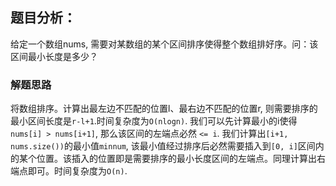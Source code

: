## 题目分析：

给定一个数组nums, 需要对某数组的某个区间排序使得整个数组排好序。问：该区间最小长度是多少？

### 解题思路
将数组排序。计算出最左边不匹配的位置l、最右边不匹配的位置r, 则需要排序的最小区间长度是`r-l+1`.时间复杂度为`O(nlogn)`.
我们可以先计算最小的i使得`nums[i] > nums[i+1]`, 那么该区间的左端点必然 `<= i`. 我们计算出`[i+1, nums.size())`的最小值`minnum`, 该最小值经过排序后必然需要插入到`[0, i]`区间内的某个位置。该插入的位置即是需要排序的最小长度区间的左端点。同理计算出右端点即可。时间复杂度为`O(n)`.